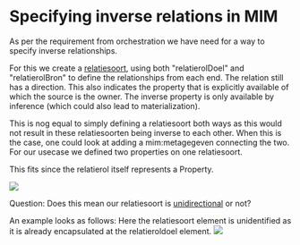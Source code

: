 # Specifying inverse relations in MIM

As per the requirement from orchestration we have need for a way to specify inverse relationships.

For this we create a [relatiesoort](https://docs.geostandaarden.nl/mim/mim/#relatiesoort), using both "relatierolDoel" and "relatierolBron" to define the relationships from each end. The relation still has a direction. This also indicates the property that is explicitly available of which the source is the owner. The inverse property is only available by inference (which could also lead to materialization). 

This is nog equal to simply defining a relatiesoort both ways as this would not result in these relatiesoorten being inverse to each other. When this is the case, one could look at adding a mim:metagegeven connecting the two. For our usecase we defined two properties on one relatiesoort.

This fits since the relatierol itself represents a Property.

![](https://docs.geostandaarden.nl/mim/mim/media/AssociatierollenZonderMetagegevens.png)

Question: Does this mean our relatiesoort is [unidirectional](https://docs.geostandaarden.nl/mim/mim/#metagegeven-unidirectioneel) or not? 

An example looks as follows: 
Here the relatiesoort element is unidentified as it is already encapsulated at the relatieroldoel element.
![](images/example-inverse.png)